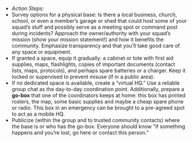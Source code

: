 - _Action Steps:_  
- Survey options for a physical base: Is there a local business, church, school, or even a member’s garage or shed that could host some of your squad’s stuff and possibly serve as a meeting spot or command post during incidents? Approach the owner/authority with your squad’s mission (show your mission statement!) and how it benefits the community. Emphasize transparency and that you’ll take good care of any space or equipment.  
- If granted a space, equip it gradually: a cabinet or tote with first aid supplies, maps, flashlights, copies of important documents (contact lists, maps, protocols), and perhaps spare batteries or a charger. Keep it locked or supervised to prevent misuse (if in a public area).  
- If no dedicated space is available, create a “virtual HQ.” Use a reliable group chat as the day-to-day coordination point. Additionally, prepare a **go-box** that one of the coordinators keeps at home: this box has printed rosters, the map, some basic supplies and maybe a cheap spare phone or radio. This box in an emergency can be brought to a pre-agreed spot to act as a mobile HQ.  
- Publicize (within the group and to trusted community contacts) where the base is or who has the go-box. Everyone should know “if something happens and you’re lost, go here or contact this person.”